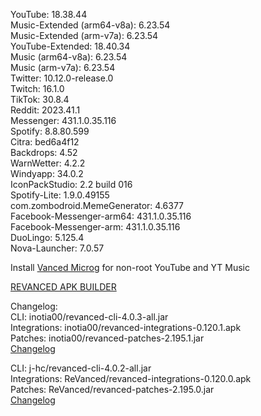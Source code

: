 YouTube: 18.38.44  
Music-Extended (arm64-v8a): 6.23.54  
Music-Extended (arm-v7a): 6.23.54  
YouTube-Extended: 18.40.34  
Music (arm64-v8a): 6.23.54  
Music (arm-v7a): 6.23.54  
Twitter: 10.12.0-release.0  
Twitch: 16.1.0  
TikTok: 30.8.4  
Reddit: 2023.41.1  
Messenger: 431.1.0.35.116  
Spotify: 8.8.80.599  
Citra: bed6a4f12  
Backdrops: 4.52  
WarnWetter: 4.2.2  
Windyapp: 34.0.2  
IconPackStudio: 2.2 build 016  
Spotify-Lite: 1.9.0.49155  
com.zombodroid.MemeGenerator: 4.6377  
Facebook-Messenger-arm64: 431.1.0.35.116  
Facebook-Messenger-arm: 431.1.0.35.116  
DuoLingo: 5.125.4  
Nova-Launcher: 7.0.57  

Install [Vanced Microg](https://github.com/TeamVanced/VancedMicroG/releases) for non-root YouTube and YT Music  

[REVANCED APK BUILDER](https://github.com/alsyundawy/revanced-apk-builder/)  

Changelog:  
CLI: inotia00/revanced-cli-4.0.3-all.jar  
Integrations: inotia00/revanced-integrations-0.120.1.apk  
Patches: inotia00/revanced-patches-2.195.1.jar  
[Changelog](https://github.com/inotia00/revanced-patches/releases/tag/v2.195.1)

CLI: j-hc/revanced-cli-4.0.2-all.jar  
Integrations: ReVanced/revanced-integrations-0.120.0.apk  
Patches: ReVanced/revanced-patches-2.195.0.jar  
[Changelog](https://github.com/ReVanced/revanced-patches/releases/tag/v2.195.0)  
